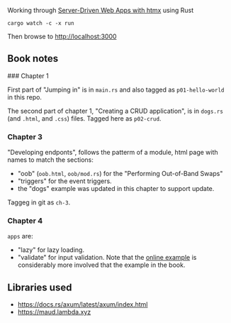 Working through [Server-Driven Web Apps with htmx](https://pragprog.com/titles/mvhtmx/server-driven-web-apps-with-htmx/) using Rust

```
cargo watch -c -x run
```

Then browse to <http://localhost:3000>

## Book notes

### Chapter 1

First part of "Jumping in" is in `main.rs` and also tagged as `p01-hello-world` in this repo.

The second part of chapter 1, "Creating a CRUD application", is in `dogs.rs` (and `.html`, and `.css`) files. Tagged here as `p02-crud`.

### Chapter 3

"Developing endponts", follows the patterm of a module, html page with names to match the sections: 

- "oob" (`oob.html`, `oob/mod.rs`) for the "Performing Out-of-Band Swaps"
- "triggers" for the event triggers.
- the "dogs" example was updated in this chapter to support update.

Taggeg in git as `ch-3`.

### Chapter 4

`apps` are:

- "lazy" for lazy loading.
- "validate" for input validation. Note that the [online example](https://github.com/mvolkmann/htmx-examples/blob/f394f778794b21f6cfd58c474ccd3f75c6972a45/input-validation/src/server.tsx) is considerably more involved that the example in the book.


## Libraries used

- https://docs.rs/axum/latest/axum/index.html
- https://maud.lambda.xyz

